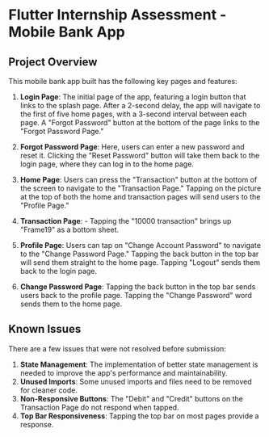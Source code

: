 # Flutter Internship Assessment - Mobile Bank App

## Project Overview
This mobile bank app built  has the following key pages and features: 


1. **Login Page**: The initial page of the app, featuring a login button that links to the splash page. After a 2-second delay, the app will navigate to the first of five home pages, with a 3-second interval between each page. A "Forgot Password" button at the bottom of the page links to the "Forgot Password Page."

2. **Forgot Password Page**: Here, users can enter a new password and reset it. Clicking the "Reset Password" button will take them back to the login page, where they can log in to the home page.

3. **Home Page**: Users can press the "Transaction" button at the bottom of the screen to navigate to the "Transaction Page." Tapping on the picture at the top of both the home and transaction pages will send users to the "Profile Page."

4. **Transaction Page**: - Tapping the "10000 transaction" brings up "Frame19" as a bottom sheet.

5. **Profile Page**: Users can tap on "Change Account Password" to navigate to the "Change Password Page." Tapping the back button in the top bar will send them straight to the home page. Tapping "Logout" sends them back to the login page.

6. **Change Password Page**: Tapping the back button in the top bar sends users back to the profile page. Tapping the "Change Password" word sends them to the home page.

## Known Issues
There are a few issues that were not resolved before submission:

1. **State Management**: The implementation of better state management is needed to improve the app's performance and maintainability.
2. **Unused Imports**: Some unused imports and files need to be removed for cleaner code.
3. **Non-Responsive Buttons**: The "Debit" and "Credit" buttons on the Transaction Page do not respond when tapped.
4. **Top Bar Responsiveness**: Tapping the top bar on most pages provide a response.
